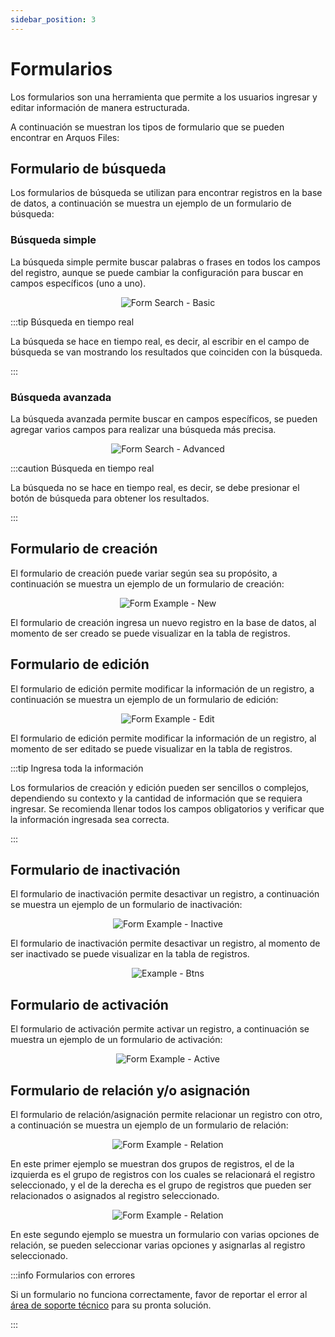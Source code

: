 ```yaml
---
sidebar_position: 3
---
```


# Formularios

Los formularios son una herramienta que permite a los usuarios ingresar y editar información de manera estructurada.

A continuación se muestran los tipos de formulario que se pueden encontrar en Arquos Files:

## Formulario de búsqueda

Los formularios de búsqueda se utilizan para encontrar registros en la base de datos, a continuación se muestra un ejemplo de un formulario de búsqueda:

### Búsqueda simple

La búsqueda simple permite buscar palabras o frases en todos los campos del registro, aunque se puede cambiar la configuración para buscar en campos específicos (uno a uno).

<div align="center">
  <img src="/img/work/qry/bitacora/filter-simple-form-bitacora.png" alt="Form Search - Basic" />
</div>

:::tip Búsqueda en tiempo real

La búsqueda se hace en tiempo real, es decir, al escribir en el campo de búsqueda se van mostrando los resultados que coinciden con la búsqueda.

:::

### Búsqueda avanzada

La búsqueda avanzada permite buscar en campos específicos, se pueden agregar varios campos para realizar una búsqueda más precisa.

<div align="center">
  <img src="/img/work/qry/bitacora/advance-form-bitacora.png" alt="Form Search - Advanced" />
</div>

:::caution Búsqueda en tiempo real

La búsqueda no se hace en tiempo real, es decir, se debe presionar el botón de búsqueda para obtener los resultados.

:::

## Formulario de creación

El formulario de creación puede variar según sea su propósito, a continuación se muestra un ejemplo de un formulario de creación:

<div align="center">
  <img src="/img/work/opr/niveles/form-new-nivel.png" alt="Form Example - New" />
</div>

El formulario de creación ingresa un nuevo registro en la base de datos, al momento de ser creado se puede visualizar en la tabla de registros.

## Formulario de edición

El formulario de edición permite modificar la información de un registro, a continuación se muestra un ejemplo de un formulario de edición:

<div align="center">
  <img src="/img/work/opr/soporte-documental/form-edit-soporte-documental.png" alt="Form Example - Edit" />
</div>

El formulario de edición permite modificar la información de un registro, al momento de ser editado se puede visualizar en la tabla de registros.

:::tip Ingresa toda la información

Los formularios de creación y edición pueden ser sencillos o complejos, dependiendo su contexto y la cantidad de información que se requiera ingresar. Se recomienda llenar todos los campos obligatorios y verificar que la información ingresada sea correcta.

:::

## Formulario de inactivación

El formulario de inactivación permite desactivar un registro, a continuación se muestra un ejemplo de un formulario de inactivación:

<div align="center">
  <img src="/img/work/opr/soporte-documental/form-innactivated-soporte-documental.png" alt="Form Example - Inactive" />
</div>

El formulario de inactivación permite desactivar un registro, al momento de ser inactivado se puede visualizar en la tabla de registros.

<div align="center">
  <img src="/img/work/opr/soporte-documental/table-btns-soporte-documental.png" alt="Example - Btns" />
</div>

## Formulario de activación

El formulario de activación permite activar un registro, a continuación se muestra un ejemplo de un formulario de activación:

<div align="center">
  <img src="/img/work/opr/soporte-documental/form-activated-soporte-documental.png" alt="Form Example - Active" />
</div>

## Formulario de relación y/o asignación

El formulario de relación/asignación permite relacionar un registro con otro, a continuación se muestra un ejemplo de un formulario de relación:

<div align="center">
  <img src="/img/work/opr/estructura-expedientes/form-relation-estructura-expediente.png" alt="Form Example - Relation" />
</div>

En este primer ejemplo se muestran dos grupos de registros, el de la izquierda es el grupo de registros con los cuales se relacionará el registro seleccionado, y el de la derecha es el grupo de registros que pueden ser relacionados o asignados al registro seleccionado.

<div align="center">
  <img src="/img/work/sys/profiles/relation-profile-with-menu-options.png" alt="Form Example - Relation" />
</div>

En este segundo ejemplo se muestra un formulario con varias opciones de relación, se pueden seleccionar varias opciones y asignarlas al registro seleccionado.

:::info Formularios con errores

Si un formulario no funciona correctamente, favor de reportar el error al [área de soporte técnico](mailto:develop.apps@nerus.com.mx) para su pronta solución.

:::
